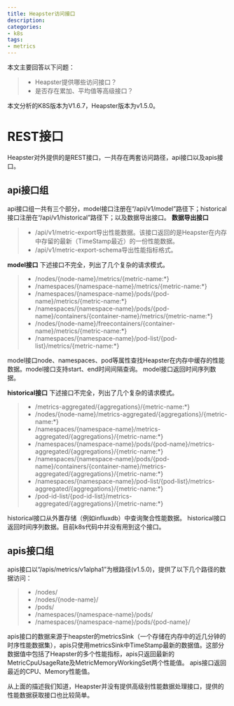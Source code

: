 ```yaml
---
title: Heapster访问接口 
description: 
categories:
- k8s
tags:
- metrics
---
```


本文主要回答以下问题：
>- Heapster提供哪些访问接口？
>- 是否存在累加、平均值等高级接口？

本文分析的K8S版本为V1.6.7，Heapster版本为v1.5.0。
# REST接口
Heapster对外提供的是REST接口，一共存在两套访问路径，api接口以及apis接口。
## api接口组
api接口组一共有三个部分，model接口注册在“/api/v1/model”路径下；historical接口注册在“/api/v1/historical”路径下；以及数据导出接口。
**数据导出接口**
>- /api/v1/metric-export导出性能数据。该接口返回的是Heapster在内存中存留的最新（TimeStamp最近）的一份性能数据。
>- /api/v1/metric-export-schema导出性能指标格式。

**model接口**
下述接口不完全，列出了几个复杂的请求模式。
>- /nodes/{node-name}/metrics/{metric-name:*}
>- /namespaces/{namespace-name}/metrics/{metric-name:*}
>- /namespaces/{namespace-name}/pods/{pod-name}/metrics/{metric-name:*}
>- /namespaces/{namespace-name}/pods/{pod-name}/containers/{container-name}/metrics/{metric-name:*}
>- /nodes/{node-name}/freecontainers/{container-name}/metrics/{metric-name:*}
>- /namespaces/{namespace-name}/pod-list/{pod-list}/metrics/{metric-name:*}

model接口node、namespaces、pod等属性查找Heapster在内存中缓存的性能数据。model接口支持start、end时间间隔查询。
model接口返回时间序列数据。

**historical接口**
下述接口不完全，列出了几个复杂的请求模式。
>- /metrics-aggregated/{aggregations}/{metric-name:*}
>- /nodes/{node-name}/metrics-aggregated/{aggregations}/{metric-name:*}
>- /namespaces/{namespace-name}/metrics-aggregated/{aggregations}/{metric-name:*}
>- /namespaces/{namespace-name}/pods/{pod-name}/metrics-aggregated/{aggregations}/{metric-name:*}
>- /namespaces/{namespace-name}/pods/{pod-name}/containers/{container-name}/metrics-aggregated/{aggregations}/{metric-name:*}
>- /namespaces/{namespace-name}/pod-list/{pod-list}/metrics-aggregated/{aggregations}/{metric-name:*}
>- /pod-id-list/{pod-id-list}/metrics-aggregated/{aggregations}/{metric-name:*}

historical接口从外置存储（例如influxdb）中查询聚合性能数据。
historical接口返回时间序列数据。目前k8s代码中并没有用到这个接口。


## apis接口组
apis接口以“/apis/metrics/v1alpha1”为根路径(v1.5.0)，提供了以下几个路径的数据访问：
>- /nodes/
>- /nodes/{node-name}/
>- /pods/
>- /namespaces/{namespace-name}/pods/
>- /namespaces/{namespace-name}/pods/{pod-name}/

apis接口的数据来源于heapster的metricsSink（一个存储在内存中的近几分钟的时序性能数据集），apis只使用metricsSink中TimeStamp最新的数据值。这部分数据值中包括了Heapster的多个性能指标，apis只返回最新的MetricCpuUsageRate及MetricMemoryWorkingSet两个性能值。
apis接口返回最近的CPU、Memory性能值。

从上面的描述我们知道，Heapster并没有提供高级别性能数据处理接口，提供的性能数据获取接口也比较简单。
